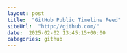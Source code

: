 ```yaml
---
layout: post
title:  "GitHub Public Timeline Feed"
siteUrl:  "http://github.com/"
date:  2025-02-02 13:45:15+00:00
categories: github
---
```

